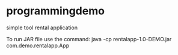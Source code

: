 # programmingdemo
simple tool rental application

To run JAR file use the command: java -cp rentalapp-1.0-DEMO.jar com.demo.rentalapp.App
